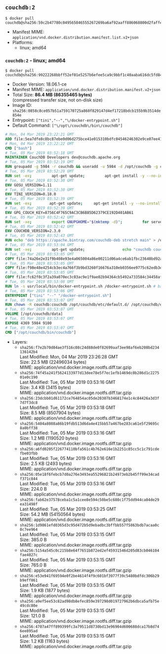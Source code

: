 ## `couchdb:2`

```console
$ docker pull couchdb@sha256:59c2b47780c049565846555267269ba6af92aaff886068800d2faffe25994ecb
```

-	Manifest MIME: `application/vnd.docker.distribution.manifest.list.v2+json`
-	Platforms:
	-	linux; amd64

### `couchdb:2` - linux; amd64

```console
$ docker pull couchdb@sha256:99222268bbff52ef01e5257b6efee5ca9c9bbf1c40aaba616dc5fd846a94c1b6
```

-	Docker Version: 18.06.1-ce
-	Manifest MIME: `application/vnd.docker.distribution.manifest.v2+json`
-	Total Size: **86.4 MB (86355465 bytes)**  
	(compressed transfer size, not on-disk size)
-	Image ID: `sha256:0858c8ce057b51a759170725a860f829147d4ef17218bdcb155b9b3514de854e`
-	Entrypoint: `["tini","--","\/docker-entrypoint.sh"]`
-	Default Command: `["\/opt\/couchdb\/bin\/couchdb"]`

```dockerfile
# Mon, 04 Mar 2019 23:22:21 GMT
ADD file:5ea7dfe8c8bc87ebe0d06d275bce41e015310bdfc04546246302e9ce07ee416c in / 
# Mon, 04 Mar 2019 23:22:22 GMT
CMD ["bash"]
# Tue, 05 Mar 2019 03:52:18 GMT
MAINTAINER CouchDB Developers dev@couchdb.apache.org
# Tue, 05 Mar 2019 03:52:19 GMT
RUN groupadd -g 5984 -r couchdb && useradd -u 5984 -d /opt/couchdb -g couchdb couchdb
# Tue, 05 Mar 2019 03:52:29 GMT
RUN set -ex;         apt-get update;         apt-get install -y --no-install-recommends                 apt-transport-https                 ca-certificates                 dirmngr                 gnupg         ;         rm -rf /var/lib/apt/lists/*
# Tue, 05 Mar 2019 03:52:30 GMT
ENV GOSU_VERSION=1.11
# Tue, 05 Mar 2019 03:52:30 GMT
ENV TINI_VERSION=0.18.0
# Tue, 05 Mar 2019 03:52:39 GMT
RUN set -ex; 		apt-get update; 	apt-get install -y --no-install-recommends wget; 	rm -rf /var/lib/apt/lists/*; 		dpkgArch="$(dpkg --print-architecture | awk -F- '{ print $NF }')"; 		wget -O /usr/local/bin/gosu "https://github.com/tianon/gosu/releases/download/${GOSU_VERSION}/gosu-$dpkgArch"; 	wget -O /usr/local/bin/gosu.asc "https://github.com/tianon/gosu/releases/download/$GOSU_VERSION/gosu-$dpkgArch.asc"; 	export GNUPGHOME="$(mktemp -d)";         for server in $(shuf -e pgpkeys.mit.edu             ha.pool.sks-keyservers.net             hkp://p80.pool.sks-keyservers.net:80             pgp.mit.edu) ; do         gpg --batch --keyserver $server --recv-keys B42F6819007F00F88E364FD4036A9C25BF357DD4 && break || : ;         done; 	gpg --batch --verify /usr/local/bin/gosu.asc /usr/local/bin/gosu; 	rm -rf "$GNUPGHOME" /usr/local/bin/gosu.asc; 	chmod +x /usr/local/bin/gosu; 	gosu nobody true;     	wget -O /usr/local/bin/tini "https://github.com/krallin/tini/releases/download/v${TINI_VERSION}/tini-$dpkgArch"; 	wget -O /usr/local/bin/tini.asc "https://github.com/krallin/tini/releases/download/v${TINI_VERSION}/tini-$dpkgArch.asc"; 	export GNUPGHOME="$(mktemp -d)";         for server in $(shuf -e pgpkeys.mit.edu             ha.pool.sks-keyservers.net             hkp://p80.pool.sks-keyservers.net:80             pgp.mit.edu) ; do         gpg --batch --keyserver $server --recv-keys 595E85A6B1B4779EA4DAAEC70B588DFF0527A9B7 && break || : ;         done; 	gpg --batch --verify /usr/local/bin/tini.asc /usr/local/bin/tini; 	rm -rf "$GNUPGHOME" /usr/local/bin/tini.asc; 	chmod +x /usr/local/bin/tini;         apt-get purge -y --auto-remove wget; 	tini --version
# Tue, 05 Mar 2019 03:52:39 GMT
ENV GPG_COUCH_KEY=8756C4F765C9AC3CB6B85D62379CE192D401AB61
# Tue, 05 Mar 2019 03:52:42 GMT
RUN set -xe;         export GNUPGHOME="$(mktemp -d)";         for server in $(shuf -e pgpkeys.mit.edu             ha.pool.sks-keyservers.net             hkp://p80.pool.sks-keyservers.net:80             pgp.mit.edu) ; do                 gpg --batch --keyserver $server --recv-keys $GPG_COUCH_KEY && break || : ;         done;         gpg --batch --export $GPG_COUCH_KEY > /etc/apt/trusted.gpg.d/couchdb.gpg;         command -v gpgconf && gpgconf --kill all || :;         rm -rf "$GNUPGHOME";         apt-key list
# Tue, 05 Mar 2019 03:52:42 GMT
ENV COUCHDB_VERSION=2.3.0
# Tue, 05 Mar 2019 03:52:43 GMT
RUN echo "deb https://apache.bintray.com/couchdb-deb stretch main" > /etc/apt/sources.list.d/couchdb.list
# Tue, 05 Mar 2019 03:53:04 GMT
RUN set -xe;         apt-get update;                 echo "couchdb couchdb/mode select none" | debconf-set-selections;         DEBIAN_FRONTEND=noninteractive apt-get install -y --allow-downgrades --allow-remove-essential --allow-change-held-packages                 couchdb="$COUCHDB_VERSION"~stretch         ;         rmdir /var/lib/couchdb /var/log/couchdb;         rm /opt/couchdb/data /opt/couchdb/var/log;         mkdir -p /opt/couchdb/data /opt/couchdb/var/log;         chown couchdb:couchdb /opt/couchdb/data /opt/couchdb/var/log;         chmod 777 /opt/couchdb/data /opt/couchdb/var/log;         rm /opt/couchdb/etc/default.d/10-filelog.ini;         rm -rf /var/lib/apt/lists/*
# Tue, 05 Mar 2019 03:53:05 GMT
COPY file:74a26e2e31f9b408e93e4a065004a86e00211d06a4ce6ab1fbc23640bd92a929 in /opt/couchdb/etc/default.d/ 
# Tue, 05 Mar 2019 03:53:05 GMT
COPY file:f98e48e4254cb3ec4a766f3b9bd3260f16676a310eb0356ee9775c62edb3e8f3 in /opt/couchdb/etc/ 
# Tue, 05 Mar 2019 03:53:05 GMT
COPY file:fc62f0c3f2a39a070ec3c03ac9e1f9ae02b94364cb5492a733584c34458af969 in /usr/local/bin 
# Tue, 05 Mar 2019 03:53:06 GMT
RUN ln -s usr/local/bin/docker-entrypoint.sh /docker-entrypoint.sh # backwards compat
# Tue, 05 Mar 2019 03:53:06 GMT
ENTRYPOINT ["tini" "--" "/docker-entrypoint.sh"]
# Tue, 05 Mar 2019 03:53:07 GMT
RUN chown -R couchdb:couchdb /opt/couchdb/etc/default.d/ /opt/couchdb/etc/vm.args
# Tue, 05 Mar 2019 03:53:07 GMT
VOLUME [/opt/couchdb/data]
# Tue, 05 Mar 2019 03:53:07 GMT
EXPOSE 4369 5984 9100
# Tue, 05 Mar 2019 03:53:07 GMT
CMD ["/opt/couchdb/bin/couchdb"]
```

-	Layers:
	-	`sha256:f7e2b70d04ae3f516c08c24d88de0f82699aaf3ee98af6eb208bd234136142b4`  
		Last Modified: Mon, 04 Mar 2019 23:26:28 GMT  
		Size: 22.5 MB (22496034 bytes)  
		MIME: application/vnd.docker.image.rootfs.diff.tar.gzip
	-	`sha256:74f45a241f5624133977d13dee78e5f7ec1efb1469dc0b286d1c227501e0c190`  
		Last Modified: Tue, 05 Mar 2019 03:53:16 GMT  
		Size: 3.4 KB (3415 bytes)  
		MIME: application/vnd.docker.image.rootfs.diff.tar.gzip
	-	`sha256:23dcbb01d61172ce764854ac05de20307b3468174e1c4c84426a3d3f7d7f3dc8`  
		Last Modified: Tue, 05 Mar 2019 03:53:18 GMT  
		Size: 8.5 MB (8507904 bytes)  
		MIME: application/vnd.docker.image.rootfs.diff.tar.gzip
	-	`sha256:5404a8088a86b19fdb513d6da4e415bb57a467be283ca61e5f29695c8a0bff38`  
		Last Modified: Tue, 05 Mar 2019 03:53:16 GMT  
		Size: 1.2 MB (1190520 bytes)  
		MIME: application/vnd.docker.image.rootfs.diff.tar.gzip
	-	`sha256:a6fd0205f226774110bfa561c4b762e616e1b2251c85cc5c1c791cdefbe03fbb`  
		Last Modified: Tue, 05 Mar 2019 03:53:16 GMT  
		Size: 2.5 KB (2493 bytes)  
		MIME: application/vnd.docker.image.rootfs.diff.tar.gzip
	-	`sha256:05e18f6febcb7d0a276e3493ea55296821b24973eb2b45ff99e34cadf371c844`  
		Last Modified: Tue, 05 Mar 2019 03:53:16 GMT  
		Size: 224.0 B  
		MIME: application/vnd.docker.image.rootfs.diff.tar.gzip
	-	`sha256:fab62e37578ceba1c5a1cee8e594c50be5c680c1f75dd944ca04de29ea31498f`  
		Last Modified: Tue, 05 Mar 2019 03:53:25 GMT  
		Size: 54.2 MB (54150564 bytes)  
		MIME: application/vnd.docker.image.rootfs.diff.tar.gzip
	-	`sha256:1d9861efd0365d3c95d472b5d9ebadbc3bffbb557f5863bdb7acaa0c0c7ee964`  
		Last Modified: Tue, 05 Mar 2019 03:53:15 GMT  
		Size: 385.0 B  
		MIME: application/vnd.docker.image.rootfs.diff.tar.gzip
	-	`sha256:5154a545c0c215b8e64f7651b872ed2ef45931546d205d83cb046104fae4027c`  
		Last Modified: Tue, 05 Mar 2019 03:53:15 GMT  
		Size: 765.0 B  
		MIME: application/vnd.docker.image.rootfs.diff.tar.gzip
	-	`sha256:e53e941f69594e0f2be4614f4f9c601bf3977f39c5480bdfdc306b29b9eff861`  
		Last Modified: Tue, 05 Mar 2019 03:53:15 GMT  
		Size: 1.9 KB (1877 bytes)  
		MIME: application/vnd.docker.image.rootfs.diff.tar.gzip
	-	`sha256:a9ef5ee53c82ad98db8efec859e397298d019727962b6dbca5afb75e49cdc80e`  
		Last Modified: Tue, 05 Mar 2019 03:53:15 GMT  
		Size: 121.0 B  
		MIME: application/vnd.docker.image.rootfs.diff.tar.gzip
	-	`sha256:4707a47ff899399fc3a79511d8730bd13e96904d600688dca17b8d746ee895ad`  
		Last Modified: Tue, 05 Mar 2019 03:53:15 GMT  
		Size: 1.2 KB (1163 bytes)  
		MIME: application/vnd.docker.image.rootfs.diff.tar.gzip
